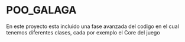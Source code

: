 # POO_GALAGA
En este proyecto esta incluido una fase avanzada del codigo en el cual tenemos diferentes clases, cada por exemplo el Core del juego 
